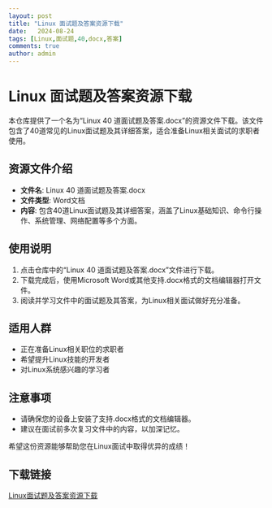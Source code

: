 ```yaml
---
layout: post
title: "Linux 面试题及答案资源下载"
date:   2024-08-24
tags: [Linux,面试题,40,docx,答案]
comments: true
author: admin
---
```

# Linux 面试题及答案资源下载

本仓库提供了一个名为“Linux 40 道面试题及答案.docx”的资源文件下载。该文件包含了40道常见的Linux面试题及其详细答案，适合准备Linux相关面试的求职者使用。

## 资源文件介绍

- **文件名**: Linux 40 道面试题及答案.docx
- **文件类型**: Word文档
- **内容**: 包含40道Linux面试题及其详细答案，涵盖了Linux基础知识、命令行操作、系统管理、网络配置等多个方面。

## 使用说明

1. 点击仓库中的“Linux 40 道面试题及答案.docx”文件进行下载。
2. 下载完成后，使用Microsoft Word或其他支持.docx格式的文档编辑器打开文件。
3. 阅读并学习文件中的面试题及其答案，为Linux相关面试做好充分准备。

## 适用人群

- 正在准备Linux相关职位的求职者
- 希望提升Linux技能的开发者
- 对Linux系统感兴趣的学习者

## 注意事项

- 请确保您的设备上安装了支持.docx格式的文档编辑器。
- 建议在面试前多次复习文件中的内容，以加深记忆。

希望这份资源能够帮助您在Linux面试中取得优异的成绩！

## 下载链接

[Linux面试题及答案资源下载](https://pan.quark.cn/s/5665ccc9360e)